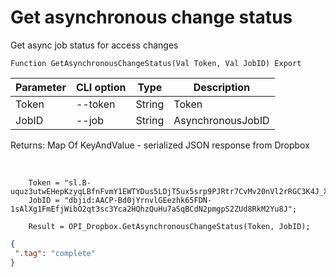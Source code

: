 ﻿---
sidebar_position: 5
---

# Get asynchronous change status
 Get async job status for access changes



`Function GetAsynchronousChangeStatus(Val Token, Val JobID) Export`

  | Parameter | CLI option | Type | Description |
  |-|-|-|-|
  | Token | --token | String | Token |
  | JobID | --job | String | AsynchronousJobID |

  
  Returns:  Map Of KeyAndValue - serialized JSON response from Dropbox

<br/>




```bsl title="Code example"
    Token = "sl.B-uquz3utwEHepKzyqLBfnFvmY1EWTYDus5LDjT5ux5srp9PJRtr7CvMv20nVl2rRGC3K4J_X5...";
    JobID = "dbjid:AACP-Bd0jYrnvlGEezhk65FDN-1sAlXg1FmEfjWibO2qt3sc3Yca2HQhzQuHu7aSqBCdN2pmgpS2ZUd8RkM2Yu8J";

    Result = OPI_Dropbox.GetAsynchronousChangeStatus(Token, JobID);
```
 



```json title="Result"
{
 ".tag": "complete"
}
```
